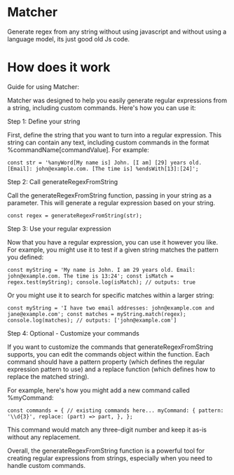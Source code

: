 # Matcher
Generate regex from any string without using javascript and without using a language model, its just good old Js code.

# How does it work

Guide for using Matcher:

Matcher was designed to help you easily generate regular expressions from a string, including custom commands. Here's how you can use it:

Step 1: Define your string

First, define the string that you want to turn into a regular expression. This string can contain any text, including custom commands in the format %commandName[commandValue]. For example:

``const str = '%anyWord[My name is] John. [I am] [29] years old. [Email]: john@example.com. [The time is] %endsWith[13]:[24]';``

Step 2: Call generateRegexFromString

Call the generateRegexFromString function, passing in your string as a parameter. This will generate a regular expression based on your string.

``const regex = generateRegexFromString(str);``

Step 3: Use your regular expression

Now that you have a regular expression, you can use it however you like. For example, you might use it to test if a given string matches the pattern you defined:

``const myString = 'My name is John. I am 29 years old. Email: john@example.com. The time is 13:24';
const isMatch = regex.test(myString);
console.log(isMatch); // outputs: true``

Or you might use it to search for specific matches within a larger string:

``const myString = 'I have two email addresses: john@example.com and jane@example.com';
const matches = myString.match(regex);
console.log(matches); // outputs: ['john@example.com']``

Step 4: Optional - Customize your commands

If you want to customize the commands that generateRegexFromString supports, you can edit the commands object within the function. Each command should have a pattern property (which defines the regular expression pattern to use) and a replace function (which defines how to replace the matched string).

For example, here's how you might add a new command called %myCommand:

``const commands = {
  // existing commands here...
  myCommand: {
    pattern: '\\d{3}',
    replace: (part) => part,
  },
};``

This command would match any three-digit number and keep it as-is without any replacement.

Overall, the generateRegexFromString function is a powerful tool for creating regular expressions from strings, especially when you need to handle custom commands.




